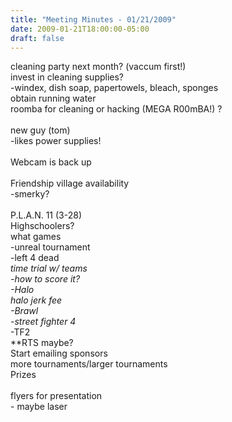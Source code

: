 ```yaml
---
title: "Meeting Minutes - 01/21/2009"
date: 2009-01-21T18:00:00-05:00
draft: false
---
```


cleaning party next month? (vaccum first!)<br />
	invest in cleaning supplies?<br />
		-windex, dish soap, papertowels, bleach, sponges<br />
	obtain running water<br />
	roomba for cleaning or hacking (MEGA R00mBA!) ?<br />
<br />
new guy (tom)<br />
	-likes power supplies!<br />
<br />
Webcam is back up<br />
<br />
Friendship village availability<br />
	-smerky?<br />
<br />
P.L.A.N. 11  (3-28)<br />
	Highschoolers?<br />
	what games<br />
		-unreal tournament <br />
		-left 4 dead<br />
			*time trial w/ teams	<br />
				-how to score it?<br />
		-Halo<br />
			halo jerk fee<br />
		-Brawl<br />
		-street fighter 4*<br />
		-TF2<br />
		**RTS maybe?<br />
		Start emailing sponsors<br />
	more tournaments/larger tournaments<br />
	Prizes<br />
<br />
flyers for presentation<br />
	- maybe laser<br />
